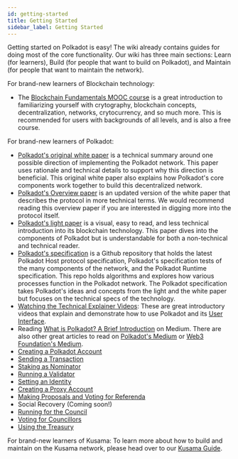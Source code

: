 ```yaml
---
id: getting-started
title: Getting Started
sidebar_label: Getting Started
---
```


Getting started on Polkadot is easy! The wiki already contains guides for doing most of the core functionality. Our wiki has three main sections: Learn (for learners), Build (for people that want to build on Polkadot), and Maintain (for people that want to maintain the network).

For brand-new learners of Blockchain technology:

- The [Blockchain Fundamentals MOOC course][mooc] is a great introduction to familiarizing yourself with crytography, blockchain concepts, decentralization, networks, crytocurrency, and so much more. This is recommended for users with backgrounds of all levels, and is also a free course.

For brand-new learners of Polkadot:

- [Polkadot's original white paper][white-paper] is a technical summary around one possible direction of implementing the Polkadot network. This paper uses rationale and technical details to support why this direction is beneficial. This original white paper also explains how Polkadot's core components work together to build this decentralized network.
- [Polkadot's Overview paper][overview-paper] is an updated version of the white paper that describes the protocol in more technical terms. We would recommend reading this overview paper if you are interested in digging more into the protocol itself.
- [Polkadot's light paper][light-paper] is a visual, easy to read, and less technical introduction into its blockchain technology. This paper dives into the components of Polkadot but is understandable for both a non-technical and technical reader.
- [Polkadot's specification][spec] is a Github repository that holds the latest Polkadot Host protocol specification, Polkadot's specification tests of the many components of the network, and the Polkadot Runtime specification. This repo holds algorithms and explores how various processes function in the Polkadot network. The Polkadot specification takes Polkadot's ideas and concepts from the light and the white paper but focuses on the technical specs of the technology.
- [Watching the Technical Explainer Videos][teched videos]: These are great introductory videos that explain and demonstrate how to use Polkadot and its [User Interface][ui].
- Reading [What is Polkadot? A Brief Introduction][article] on Medium. There are also other great articles to read on [Polkadot's Medium][p medium] or [Web3 Foundation's Medium][w medium].
- [Creating a Polkadot Account][account generation]
- [Sending a Transaction][transaction]
- [Staking as Nominator][nominator]
- [Running a Validator][validator]
- [Setting an Identity][identity]
- [Creating a Proxy Account][proxy]
- [Making Proposals and Voting for Referenda][democracy]
- Social Recovery (Coming soon!)
- [Running for the Council][council]
- [Voting for Councillors][council voting]
- [Using the Treasury][treasury]

For brand-new learners of Kusama: To learn more about how to build and maintain on the Kusama network, please head over to our [Kusama Guide][kusama guide].

[mooc]: https://mooc.web3.foundation/course/blockchain-fundamentals/
[white-paper]: https://polkadot.network/PolkaDotPaper.pdf
[overview-paper]: https://github.com/w3f/research/blob/master/docs/papers/OverviewPaper-V1.pdf
[light-paper]: https://polkadot.network/Polkadot-lightpaper.pdf
[spec]: https://github.com/w3f/polkadot-spec
[teched videos]: https://www.youtube.com/watch?v=mNStMPZjiHM&list=PLOyWqupZ-WGuAuS00rK-pebTMAOxW41W8
[article]: https://medium.com/polkadot-network/what-is-polkadot-a-brief-introduction-ca3eac9ddca5
[p medium]: https://medium.com/polkadot-network
[w medium]: https://medium.com/web3foundation
[ui]: https://polkadot.js.org/apps/
[account generation]: learn-account-generation
[transaction]: learn-transactions
[nominator]: maintain-guides-how-to-nominate-polkadot
[validator]: maintain-guides-how-to-validate-polkadot
[identity]: learn-identity
[proxy]: learn-proxies
[democracy]: maintain-guides-democracy
[council]: maintain-guides-how-to-join-council
[council voting]: maintain-guides-how-to-vote-councillor
[treasury]: learn-treasury
[kusama guide]: https://guide.kusama.network/
